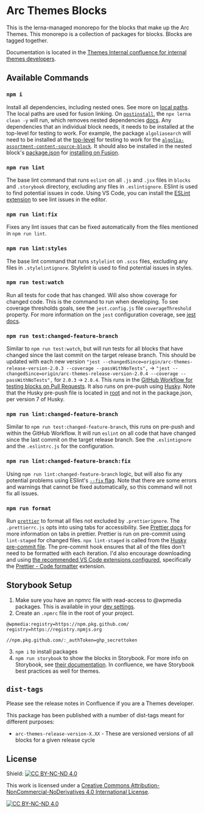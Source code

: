 # Arc Themes Blocks

This is the lerna-managed monorepo for the blocks that make up the Arc Themes. This monorepo is a collection of packages for blocks. Blocks are tagged together.

Documentation is located in the [Themes Internal confluence for internal themes developers](https://arcpublishing.atlassian.net/wiki/spaces/TI/pages/2341405138/Development+Information+Guides).

## Available Commands

### `npm i`

Install all dependencies, including nested ones. See more on [local paths](https://docs.npmjs.com/cli/v7/configuring-npm/package-json#local-paths). The local paths are used for fusion linking. On [`postinstall`](https://docs.npmjs.com/cli/v8/using-npm/scripts#life-cycle-scripts), the `npx lerna clean -y` will run, which removes nested dependencies [docs](https://github.com/lerna/lerna/tree/main/commands/clean#readme). Any dependencies that an individual block needs, it needs to be installed at the top-level for testing to work. For example, the package `algoliasearch` will need to be installed at the [top-level](./package.json) for testing to work for the [`algolia-assortment-content-source-block`](./blocks/algolia-assortment-content-source-block/sources/algolia-assortment.js). It should also be installed in the nested block's [package.json](./blocks/algolia-assortment-content-source-block/package.json) for [installing on Fusion](https://github.com/WPMedia/fusion/blob/master/engine/src/scripts/block-installer.js#L68).

### `npm run lint`

The base lint command that runs `eslint` on all `.js` and `.jsx` files in `blocks` and `.storybook` directory, excluding any files in `.eslintignore`. ESlint is used to find potential issues in code. Using VS Code, you can install the [ESLint extension](https://marketplace.visualstudio.com/items?itemName=dbaeumer.vscode-eslint) to see lint issues in the editor.

### `npm run lint:fix`

Fixes any lint issues that can be fixed automatically from the files mentioned in `npm run lint`.

### `npm run lint:styles`

The base lint command that runs `stylelint` on `.scss` files, excluding any files in `.stylelintignore`. Stylelint is used to find potential issues in styles.

### `npm run test:watch`

Run all tests for code that has changed. Will also show coverage for changed code. This is the command to run when developing. To see coverage thresholds goals, see the `jest.config.js` file `coverageThreshold` property. For more information on the `jest` configuration coverage, see [jest docs](https://jestjs.io/docs/configuration#coveragethreshold-object).

### `npm run test:changed-feature-branch`

Similar to `npm run test:watch`, but will run tests for all blocks that have changed since the last commit on the target release branch. This should be updated with each new version `"jest --changedSince=origin/arc-themes-release-version-2.0.3 --coverage --passWithNoTests",` -> `"jest --changedSince=origin/arc-themes-release-version-2.0.4 --coverage --passWithNoTests",` for `2.0.3` -> `2.0.4`. This runs in the [GitHub Workflow for testing blocks on Pull Requests](./.github/workflows/test-coverage-blocks.yml). It also runs on pre-push using [Husky](https://github.com/typicode/husky#usage). Note that the Husky pre-push file is located in [root](./.husky/pre-push) and not in the package.json, per version 7 of Husky.

### `npm run lint:changed-feature-branch`

Similar to `npm run test:changed-feature-branch`, this runs on pre-push and within the GitHub Workflow. It will run `eslint` on all code that have changed since the last commit on the target release branch. See the `.eslintignore` and the `.eslintrc.js` for the configuration.

### `npm run lint:changed-feature-branch:fix`

Using `npm run lint:changed-feature-branch` logic, but will also fix any potential problems using ESlint's [`--fix` flag](https://eslint.org/docs/latest/user-guide/command-line-interface#--fix). Note that there are some errors and warnings that cannot be fixed automatically, so this command will not fix all issues.

### `npm run format`

Run [`prettier`](https://prettier.io/docs/en/index.html) to format all files not excluded by `.prettierignore`. The `.prettierrc.js` opts into using tabs for accessibility. See [Prettier docs](https://prettier.io/docs/en/options.html#tabs) for more information on tabs in prettier. Prettier is run on pre-commit using `lint-staged` for changed files. `npx lint-staged` is called from the [Husky pre-commit file](./.husky/pre-commit). The pre-commit hook ensures that all of the files don't need to be formatted with each iteration. I'd also encourage downloading and using [the recommended VS Code extensions configured](./.vscode/extensions.json), specifically the [Prettier - Code formatter](https://marketplace.visualstudio.com/items?itemName=esbenp.prettier-vscode) extension.

## Storybook Setup

1. Make sure you have an npmrc file with read-access to @wpmedia packages. This is available in your [dev settings](https://github.com/settings/tokens).
2. Create an `.npmrc` file in the root of your project.

```.npmrc
@wpmedia:registry=https://npm.pkg.github.com/
registry=https://registry.npmjs.org

//npm.pkg.github.com/:_authToken=ghp_secrettoken
```

3. `npm i` to install packages
4. `npm run storybook` to show the blocks in Storybook. For more info on Storybook, see [their documentation](https://storybook.js.org/docs/react/get-started/introduction). In confluence, we have Storybook best practices as well for themes.

## `dist-tags`

Please see the release notes in Confluence if you are a Themes developer.

This package has been published with a number of dist-tags meant for different purposes:

- `arc-themes-release-version-X.XX` - These are versioned versions of all blocks for a given release cycle

## License

Shield: [![CC BY-NC-ND 4.0][cc-by-shield]][cc-by-nc-nd]

This work is licensed under a
[Creative Commons Attribution-NonCommercial-NoDerivatives 4.0 International License][cc-by-nc-nd].

[![CC BY-NC-ND 4.0][cc-by-image]][cc-by-nc-nd]

[cc-by-nc-nd]: https://creativecommons.org/licenses/by-nc-nd/4.0/
[cc-by-image]: https://licensebuttons.net/l/by-nc-nd/3.0/88x31.png
[cc-by-shield]: https://img.shields.io/badge/License-CC%20BY--NC--ND%204.0-lightgrey.svg
